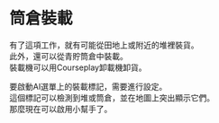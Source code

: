 # 筒倉裝載
  
有了這項工作，就有可能從田地上或附近的堆裡裝貨。  
此外，還可以從青貯筒倉中裝載。  
裝載機可以用Courseplay卸載機卸貨。  

  
要啟動AI選單上的裝載標記，需要進行設定。  
這個標記可以檢測到堆或筒倉，並在地圖上突出顯示它們。  
那麼現在可以啟用小幫手了。  
